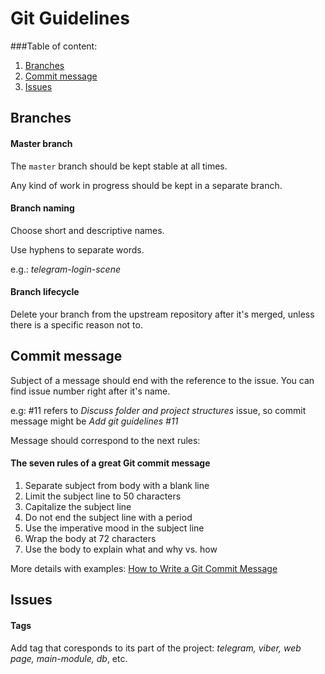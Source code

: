 # Git Guidelines

###Table of content:
1. [Branches](#branches)
2. [Commit message](#commit-message)
3. [Issues](#issues)


## Branches

#### Master branch

The `master` branch should be kept stable at all times.

Any kind of work in progress should be kept in a separate branch.

#### Branch naming

Choose short and descriptive names.

Use hyphens to separate words.

e.g.: *telegram-login-scene*

#### Branch lifecycle

Delete your branch from the upstream repository after it's merged, unless there is a specific reason not to.

## Commit message

Subject of a message should end with the reference to the issue. You can find issue number right after it's name.

e.g: #11 refers to *Discuss folder and project structures* issue, so commit message might be *Add git guidelines #11*

Message should correspond to the next rules:

#### The seven rules of a great Git commit message
1. Separate subject from body with a blank line
2. Limit the subject line to 50 characters
3. Capitalize the subject line
4. Do not end the subject line with a period
5. Use the imperative mood in the subject line
6. Wrap the body at 72 characters
7. Use the body to explain what and why vs. how

More details with examples: [How to Write a Git Commit Message](https://chris.beams.io/posts/git-commit/)

## Issues

#### Tags

Add tag that coresponds to its part of the project: *telegram, viber, web page, main-module, db*, etc.

